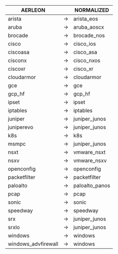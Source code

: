 | AERLEON | | NORMALIZED |
| ---------- | -- | ------ |
| arista | → | arista_eos |
| aruba | → | aruba_aoscx |
| brocade | → | brocade_nos |
| cisco | → | cisco_ios |
| ciscoasa | → | cisco_asa |
| cisconx | → | cisco_nxos |
| ciscoxr | → | cisco_xr |
| cloudarmor | → | cloudarmor |
| gce | → | gce |
| gcp_hf | → | gcp_hf |
| ipset | → | ipset |
| iptables | → | iptables |
| juniper | → | juniper_junos |
| juniperevo | → | juniper_junos |
| k8s | → | k8s |
| msmpc | → | juniper_junos |
| nsxt | → | vmware_nsxt |
| nsxv | → | vmware_nsxv |
| openconfig | → | openconfig |
| packetfilter | → | packetfilter |
| paloalto | → | paloalto_panos |
| pcap | → | pcap |
| sonic | → | sonic |
| speedway | → | speedway |
| srx | → | juniper_junos |
| srxlo | → | juniper_junos |
| windows | → | windows |
| windows_advfirewall | → | windows |